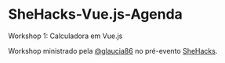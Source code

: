 # SheHacks-Vue.js-Agenda

Workshop 1: Calculadora em Vue.js

Workshop ministrado pela <a href="https://github.com/glaucia86" target="_black">@glaucia86</a> no pré-evento <a href="https://shehacks.xyz/" target="_black">SheHacks</a>.
